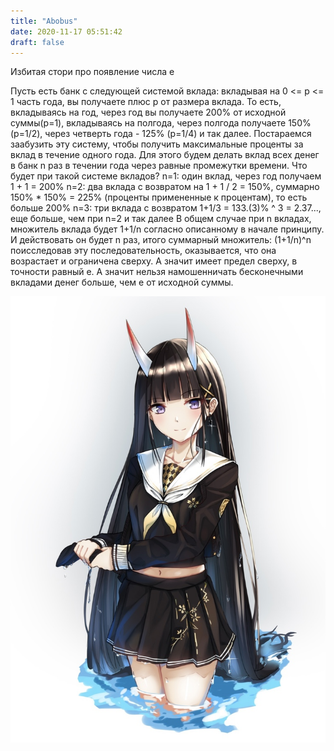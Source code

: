 ```yaml
---
title: "Abobus"
date: 2020-11-17 05:51:42
draft: false
---
```


Избитая стори про появление числа e

Пусть есть банк с следующей системой вклада: вкладывая на 0 <= p <= 1 часть года, вы получаете плюс p от размера вклада. То есть, вкладываясь на год, через год вы получаете 200% от исходной суммы(p=1), вкладываясь на полгода, через полгода получаете 150%(p=1/2), через четверть года - 125% (p=1/4) и так далее.
Постараемся заабузить эту систему, чтобы получить максимальные проценты за вклад в течение одного года. Для этого будем делать вклад всех денег в банк n раз в течении года через равные промежутки времени. Что будет при такой системе вкладов?
n=1: один вклад, через год получаем 1 + 1 = 200%
n=2: два вклада с возвратом на 1 + 1 / 2 = 150%, суммарно 150% * 150% = 225% (проценты примененные к процентам), то есть больше 200%
n=3: три вклада с возвратом 1+1/3 = 133.(3)% ^ 3 = 2.37..., еще больше, чем при n=2
и так далее
В общем случае при n вкладах, множитель вклада будет 1+1/n согласно описанному в начале принципу. И действовать он будет n раз, итого суммарный множитель:
(1+1/n)^n
поисследовав эту последовательность, оказывается, что она возрастает и ограничена сверху. А значит имеет предел сверху, в точности равный e. А значит нельзя намошенничать бесконечными вкладами денег больше, чем e от исходной суммы.

![](/img/vk/tzJOKE1yrhY.jpg)
